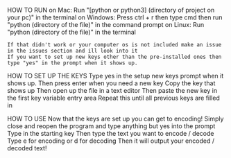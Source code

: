 HOW TO RUN
	on Mac: Run "[python or python3] (directory of project on your pc)" in the terminal
	on Windows: Press ctrl + r then type cmd then run "python (directory of the file)" in the command prompt
	on Linux: Run "python (directory of the file)" in the terminal
	
	If that didn't work or your computer os is not included make an issue in the issues section and ill look into it
	If you want to set up new keys other than the pre-installed ones then type "yes" in the prompt when it shows up.
  
HOW TO SET UP THE KEYS 
	Type yes in the setup new keys prompt when it shows up.
	Then press enter when you need a new key
	Copy the key that shows up
	Then open up the file in a text editor
	Then paste the new key in the first key variable entry area
	Repeat this until all previous keys are filled in

HOW TO USE 
	Now that the keys are set up you can get to encoding!
	Simply close and reopen the program and type anything but yes into the prompt
	Type in the starting key
	Then type the text you want to encode / decode
	Type e for encoding or d for decoding
	Then it will output your encoded / decoded text!
 
